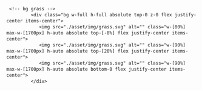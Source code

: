      <!-- bg grass -->
             <div class="bg w-full h-full absolute top-0 z-0 flex justify-center items-center">
                <img src="./asset/img/grass.svg" alt="" class="w-[80%] max-w-[1700px] h-auto absolute top-[-8%] flex justify-center items-center">
                <img src="./asset/img/grass.svg" alt="" class="w-[90%] max-w-[1700px] h-auto absolute top-[20%] flex justify-center items-center">
                <img src="./asset/img/grass.svg" alt="" class="w-[90%] max-w-[1700px] h-auto absolute bottom-0 flex justify-center items-center">
             </div>